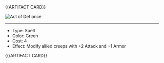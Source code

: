 <!-- ======================================

How to Contribute: https://ggs.wiki/r/howto

Artifact-specific info: https://github.com/GGS-ORG/artifact/blob/master/README.md

====================================== -->


{{ARTIFACT CARD}}

<!-- Card image goes here. -->

![Act of Defiance](https://i.imgur.com/wzDs5O2.jpg)

---

<!-- Card description goes here. -->

* Type: Spell
* Color: Green
* Cost: 4
* Effect: Modify allied creeps with +2 Attack and +1 Armor

{{/ARTIFACT CARD}}
